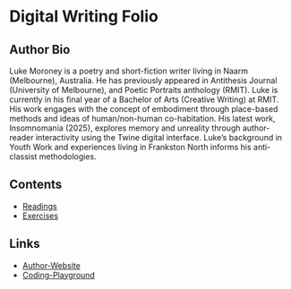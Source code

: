 # Digital Writing Folio

## Author Bio
Luke Moroney is a poetry and short-fiction writer living in Naarm (Melbourne), Australia. He has previously appeared in Antithesis Journal (University of Melbourne), and Poetic Portraits anthology (RMIT). Luke is currently in his final year of a Bachelor of Arts (Creative Writing) at RMIT. His work engages with the concept of embodiment through place-based methods and ideas of human/non-human co-habitation. His latest work, Insomnomania (2025), explores memory and unreality through author-reader interactivity using the Twine digital interface. Luke’s background in Youth Work and experiences living in Frankston North informs his anti-classist methodologies.

## Contents
- [Readings](readings.md)
- [Exercises](exercises.md)

## Links
- [Author-Website](https://lukewmoroney.github.io/lukewmoroney/)
- [Coding-Playground](https://lukewmoroney.github.io/coding-playground/)


